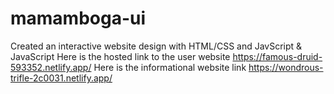 # mamamboga-ui
Created an interactive website design with HTML/CSS and JavScript &amp; JavaScript
Here is the hosted link to the user website https://famous-druid-593352.netlify.app/
Here is the informational website link https://wondrous-trifle-2c0031.netlify.app/
